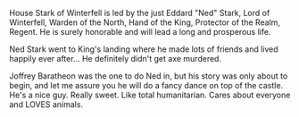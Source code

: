 House Stark of Winterfell is led by the just Eddard "Ned" Stark, Lord of
Winterfell, Warden of the North, Hand of the King, Protector of the Realm,
Regent.  He is surely honorable and will lead a long and prosperous life.

Ned Stark went to King's landing where he made lots of friends and lived
happily ever after...  He definitely didn't get axe murdered.

Joffrey Baratheon was the one to do Ned in, but his story was only about to begin, and let me assure you he will do a fancy dance on top of the castle. He's a nice guy. Really sweet. Like total humanitarian. Cares about everyone and LOVES animals.
